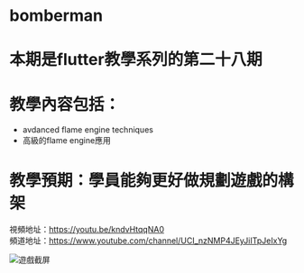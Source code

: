 # bomberman

# 本期是flutter教學系列的第二十八期

# 教學內容包括：
- avdanced flame engine techniques
- 高級的flame engine應用
# 教學預期：學員能夠更好做規劃遊戲的構架
視頻地址：https://youtu.be/kndvHtqqNA0 <br>
頻道地址：https://www.youtube.com/channel/UCI_nzNMP4JEyJiITpJeIxYg

![遊戲截屏](https://github.com/imperativelyfunctional/better_map/blob/main/demo.gif)

